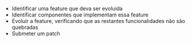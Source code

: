 - Identificar uma feature que deva ser evoluida 
- Identificar componentes que implementam essa feature
- Evoluir a feature, verificando que as restantes funcionalidades não são quebradas
- Submeter um patch
